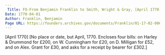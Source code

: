 ```yaml
---
 Title: FO-From Benjamin Franklin to Smith, Wright & Gray, [April 1770]: résumé
Date: 1770-04-01
Author: Franklin, Benjamin
Page URL: https://founders.archives.gov/documents/Franklin/01-17-02-0068
---
```


[April 1770]
[No place or date, but April, 1770. Encloses four bills: on Harley & Drummond for £200, on W. Cunningham for £20, on D. Milligan for £52, and on Alex. Grant for £30, and asks for a receipt by bearer for £302.]

